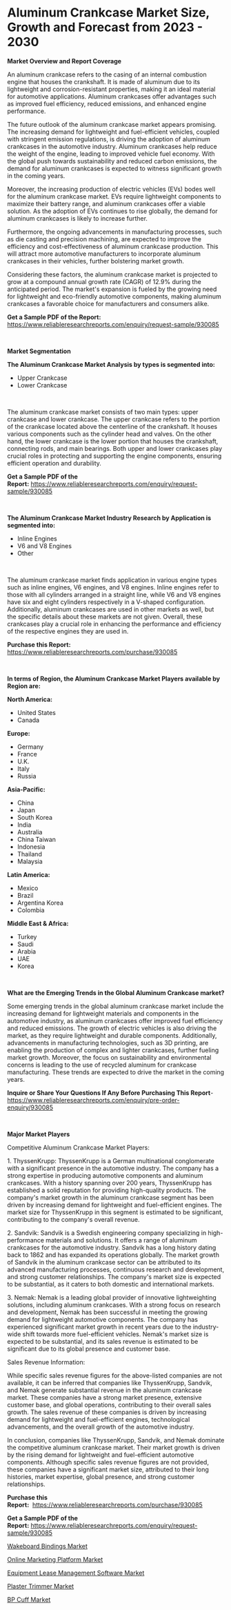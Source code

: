<p><h1>Aluminum Crankcase Market Size, Growth and Forecast from 2023 - 2030</h1></p><p><strong>Market Overview and Report Coverage</strong></p>
<p><p>An aluminum crankcase refers to the casing of an internal combustion engine that houses the crankshaft. It is made of aluminum due to its lightweight and corrosion-resistant properties, making it an ideal material for automotive applications. Aluminum crankcases offer advantages such as improved fuel efficiency, reduced emissions, and enhanced engine performance.</p><p>The future outlook of the aluminum crankcase market appears promising. The increasing demand for lightweight and fuel-efficient vehicles, coupled with stringent emission regulations, is driving the adoption of aluminum crankcases in the automotive industry. Aluminum crankcases help reduce the weight of the engine, leading to improved vehicle fuel economy. With the global push towards sustainability and reduced carbon emissions, the demand for aluminum crankcases is expected to witness significant growth in the coming years.</p><p>Moreover, the increasing production of electric vehicles (EVs) bodes well for the aluminum crankcase market. EVs require lightweight components to maximize their battery range, and aluminum crankcases offer a viable solution. As the adoption of EVs continues to rise globally, the demand for aluminum crankcases is likely to increase further.</p><p>Furthermore, the ongoing advancements in manufacturing processes, such as die casting and precision machining, are expected to improve the efficiency and cost-effectiveness of aluminum crankcase production. This will attract more automotive manufacturers to incorporate aluminum crankcases in their vehicles, further bolstering market growth.</p><p>Considering these factors, the aluminum crankcase market is projected to grow at a compound annual growth rate (CAGR) of 12.9% during the anticipated period. The market's expansion is fueled by the growing need for lightweight and eco-friendly automotive components, making aluminum crankcases a favorable choice for manufacturers and consumers alike.</p></p>
<p><strong>Get a Sample PDF of the Report:</strong> <a href="https://www.reliableresearchreports.com/enquiry/request-sample/930085">https://www.reliableresearchreports.com/enquiry/request-sample/930085</a></p>
<p>&nbsp;</p>
<p><strong>Market Segmentation</strong></p>
<p><strong>The Aluminum Crankcase Market Analysis by types is segmented into:</strong></p>
<p><ul><li>Upper Crankcase</li><li>Lower Crankcase</li></ul></p>
<p>&nbsp;</p>
<p><p>The aluminum crankcase market consists of two main types: upper crankcase and lower crankcase. The upper crankcase refers to the portion of the crankcase located above the centerline of the crankshaft. It houses various components such as the cylinder head and valves. On the other hand, the lower crankcase is the lower portion that houses the crankshaft, connecting rods, and main bearings. Both upper and lower crankcases play crucial roles in protecting and supporting the engine components, ensuring efficient operation and durability.</p></p>
<p><strong>Get a Sample PDF of the Report:</strong>&nbsp;<a href="https://www.reliableresearchreports.com/enquiry/request-sample/930085">https://www.reliableresearchreports.com/enquiry/request-sample/930085</a></p>
<p>&nbsp;</p>
<p><strong>The Aluminum Crankcase Market Industry Research by Application is segmented into:</strong></p>
<p><ul><li>Inline Engines</li><li>V6 and V8 Engines</li><li>Other</li></ul></p>
<p>&nbsp;</p>
<p><p>The aluminum crankcase market finds application in various engine types such as inline engines, V6 engines, and V8 engines. Inline engines refer to those with all cylinders arranged in a straight line, while V6 and V8 engines have six and eight cylinders respectively in a V-shaped configuration. Additionally, aluminum crankcases are used in other markets as well, but the specific details about these markets are not given. Overall, these crankcases play a crucial role in enhancing the performance and efficiency of the respective engines they are used in.</p></p>
<p><strong>Purchase this Report:</strong>&nbsp; <a href="https://www.reliableresearchreports.com/purchase/930085">https://www.reliableresearchreports.com/purchase/930085</a></p>
<p>&nbsp;</p>
<p><strong>In terms of Region, the Aluminum Crankcase Market Players available by Region are:</strong></p>
<p>
    <p> <strong> North America: </strong>
        <ul>
            <li>United States</li>
            <li>Canada</li>
        </ul>
        </p> 
    <p> <strong> Europe: </strong>
        <ul>
            <li>Germany</li>
            <li>France</li>
            <li>U.K.</li>
            <li>Italy</li>
            <li>Russia</li>
        </ul>
        </p> 
    <p> <strong> Asia-Pacific: </strong>
        <ul>
            <li>China</li>
            <li>Japan</li>
            <li>South Korea</li>
            <li>India</li>
            <li>Australia</li>
            <li>China Taiwan</li>
            <li>Indonesia</li>
            <li>Thailand</li>
            <li>Malaysia</li>
        </ul>
        </p> 
    <p> <strong> Latin America: </strong>
        <ul>
            <li>Mexico</li>
            <li>Brazil</li>
            <li>Argentina Korea</li>
            <li>Colombia</li>
        </ul>
        </p> 
    <p> <strong> Middle East & Africa: </strong>
        <ul>
            <li>Turkey</li>
            <li>Saudi</li>
            <li>Arabia</li>
            <li>UAE</li>
            <li>Korea</li>
        </ul>
    </p>
    </p>
<p>&nbsp;</p>
<p><strong>What are the Emerging Trends in the Global Aluminum Crankcase market?</strong></p>
<p><p>Some emerging trends in the global aluminum crankcase market include the increasing demand for lightweight materials and components in the automotive industry, as aluminum crankcases offer improved fuel efficiency and reduced emissions. The growth of electric vehicles is also driving the market, as they require lightweight and durable components. Additionally, advancements in manufacturing technologies, such as 3D printing, are enabling the production of complex and lighter crankcases, further fueling market growth. Moreover, the focus on sustainability and environmental concerns is leading to the use of recycled aluminum for crankcase manufacturing. These trends are expected to drive the market in the coming years.</p></p>
<p><strong>Inquire or Share Your Questions If Any Before Purchasing This Report</strong>- <a href="https://www.reliableresearchreports.com/enquiry/pre-order-enquiry/930085">https://www.reliableresearchreports.com/enquiry/pre-order-enquiry/930085</a></p>
<p>&nbsp;</p>
<p><strong>Major Market Players</strong></p>
<p><p>Competitive Aluminum Crankcase Market Players:</p><p>1. ThyssenKrupp: ThyssenKrupp is a German multinational conglomerate with a significant presence in the automotive industry. The company has a strong expertise in producing automotive components and aluminum crankcases. With a history spanning over 200 years, ThyssenKrupp has established a solid reputation for providing high-quality products. The company's market growth in the aluminum crankcase segment has been driven by increasing demand for lightweight and fuel-efficient engines. The market size for ThyssenKrupp in this segment is estimated to be significant, contributing to the company's overall revenue.</p><p>2. Sandvik: Sandvik is a Swedish engineering company specializing in high-performance materials and solutions. It offers a range of aluminum crankcases for the automotive industry. Sandvik has a long history dating back to 1862 and has expanded its operations globally. The market growth of Sandvik in the aluminum crankcase sector can be attributed to its advanced manufacturing processes, continuous research and development, and strong customer relationships. The company's market size is expected to be substantial, as it caters to both domestic and international markets.</p><p>3. Nemak: Nemak is a leading global provider of innovative lightweighting solutions, including aluminum crankcases. With a strong focus on research and development, Nemak has been successful in meeting the growing demand for lightweight automotive components. The company has experienced significant market growth in recent years due to the industry-wide shift towards more fuel-efficient vehicles. Nemak's market size is expected to be substantial, and its sales revenue is estimated to be significant due to its global presence and customer base.</p><p>Sales Revenue Information:</p><p>While specific sales revenue figures for the above-listed companies are not available, it can be inferred that companies like ThyssenKrupp, Sandvik, and Nemak generate substantial revenue in the aluminum crankcase market. These companies have a strong market presence, extensive customer base, and global operations, contributing to their overall sales growth. The sales revenue of these companies is driven by increasing demand for lightweight and fuel-efficient engines, technological advancements, and the overall growth of the automotive industry.</p><p>In conclusion, companies like ThyssenKrupp, Sandvik, and Nemak dominate the competitive aluminum crankcase market. Their market growth is driven by the rising demand for lightweight and fuel-efficient automotive components. Although specific sales revenue figures are not provided, these companies have a significant market size, attributed to their long histories, market expertise, global presence, and strong customer relationships.</p></p>
<p><strong>Purchase this Report:</strong>&nbsp;&nbsp;<a href="https://www.reliableresearchreports.com/purchase/930085">https://www.reliableresearchreports.com/purchase/930085</a></p>
<p></p>
<p><strong>Get a Sample PDF of the Report:</strong>&nbsp;<a href="https://www.reliableresearchreports.com/enquiry/request-sample/930085">https://www.reliableresearchreports.com/enquiry/request-sample/930085</a></p>
<p><p><a href="https://issuu.com/reportprime-2/docs/wakeboard-bindings-market-size-2030.pptx?fr=xKAE9_zU1NQ">Wakeboard Bindings Market</a></p><p><a href="https://medium.com/@santosh735584/online-marketing-platform-market-size-growth-forecast-2023-2030-18aa4c0b7761">Online Marketing Platform Market</a></p><p><a href="https://medium.com/@ridhantakke90/equipment-lease-management-software-market-size-growth-forecast-2023-2030-12a0b07639ac">Equipment Lease Management Software Market</a></p><p><a href="https://www.reportprime.com/plaster-trimmer-r8112">Plaster Trimmer Market</a></p><p><a href="https://www.reportprime.com/bp-cuff-r8117">BP Cuff Market</a></p></p>